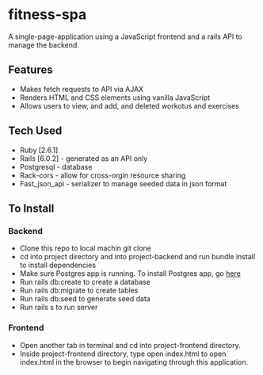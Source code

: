 # fitness-spa

A single-page-application using a JavaScript frontend and a rails API to manage the backend.

## Features 

* Makes fetch requests to API via AJAX 
* Renders HTML and CSS elements using vanilla JavaScript
* Allows users to view, and add, and deleted workotus and exercises 

## Tech Used 

* Ruby [2.6.1]
* Rails [6.0.2] - generated as an API only
* Postgresql - database
* Rack-cors - allow for cross-orgin resource sharing
* Fast_json_api - serializer to manage seeded data in json format

## To Install
### Backend
* Clone this repo to local machin git clone <this-repo>
* cd into project directory and into project-backend and run bundle install to install dependencies
* Make sure Postgres app is running. To install Postgres app, go [here](https://www.postgresql.org/download/) 
* Run rails db:create to create a database
* Run rails db:migrate to create tables
* Run rails db:seed to generate seed data
* Run rails s to run server
### Frontend
* Open another tab in terminal and cd into project-frontend directory.
* Inside project-frontend directory, type open index.html to open index.html in the browser to begin navigating through this application.
